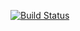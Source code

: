 [![Build Status](https://travis-ci.org/alternatedwin/newrelic.svg?branch=master)](https://travis-ci.org/alternatedwin/newrelic)
